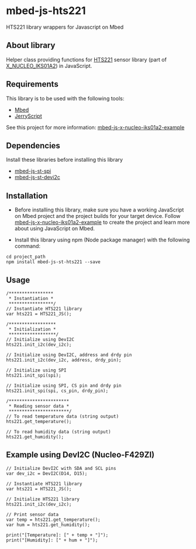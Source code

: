 # mbed-js-hts221
HTS221 library wrappers for Javascript on Mbed

## About library
Helper class providing functions for [HTS221](https://os.mbed.com/teams/ST/code/HTS221/) sensor library (part of [X_NUCLEO_IKS01A2](https://os.mbed.com/teams/ST/code/X_NUCLEO_IKS01A2/)) in JavaScript.

## Requirements
This library is to be used with the following tools:
* [Mbed](https://www.mbed.com/en/platform/mbed-os/)
* [JerryScript](https://github.com/jerryscript-project/jerryscript)

See this project for more information: [mbed-js-x-nucleo-iks01a2-example](https://github.com/STMicroelectronics-CentralLabs/mbed-js-st-examples/tree/master/mbed-js-x-nucleo-iks01a2-example)

## Dependencies
Install these libraries before installing this library
* [mbed-js-st-spi](https://www.npmjs.com/package/mbed-js-st-spi)
* [mbed-js-st-devi2c](https://www.npmjs.com/package/mbed-js-st-devi2c)


## Installation
* Before installing this library, make sure you have a working JavaScript on Mbed project and the project builds for your target device.
Follow [mbed-js-x-nucleo-iks01a2-example](https://github.com/STMicroelectronics-CentralLabs/mbed-js-st-examples/tree/master/mbed-js-x-nucleo-iks01a2-example) to create the project and learn more about using JavaScript on Mbed.

* Install this library using npm (Node package manager) with the following command:
```
cd project_path
npm install mbed-js-st-hts221 --save
```

## Usage
```
/*****************
 * Instantiation *
 *****************/
// Instantiate HTS221 library 
var hts221 = HTS221_JS();

/******************
 * Initialization *
 ******************/
// Initialize using DevI2C
hts221.init_i2c(dev_i2c);

// Initialize using DevI2C, address and drdy pin
hts221.init_i2c(dev_i2c, address, drdy_pin);

// Initialize using SPI
hts221.init_spi(spi);

// Initialize using SPI, CS pin and drdy pin
hts221.init_spi(spi, cs_pin, drdy_pin);

/***********************
 * Reading sensor data *
 ***********************/
// To read temperature data (string output)
hts221.get_temperature();

// To read humidity data (string output)
hts221.get_humidity();

```

## Example using DevI2C (Nucleo-F429ZI)
```
// Initialize DevI2C with SDA and SCL pins
var dev_i2c = DevI2C(D14, D15);

// Instantiate HTS221 library 
var hts221 = HTS221_JS();

// Initialize HTS221 library
hts221.init_i2c(dev_i2c);

// Print sensor data
var temp = hts221.get_temperature();
var hum = hts221.get_humidity();

print("[Temperature]: [" + temp + "]");
print("[Humidity]: [" + hum + "]");
```
